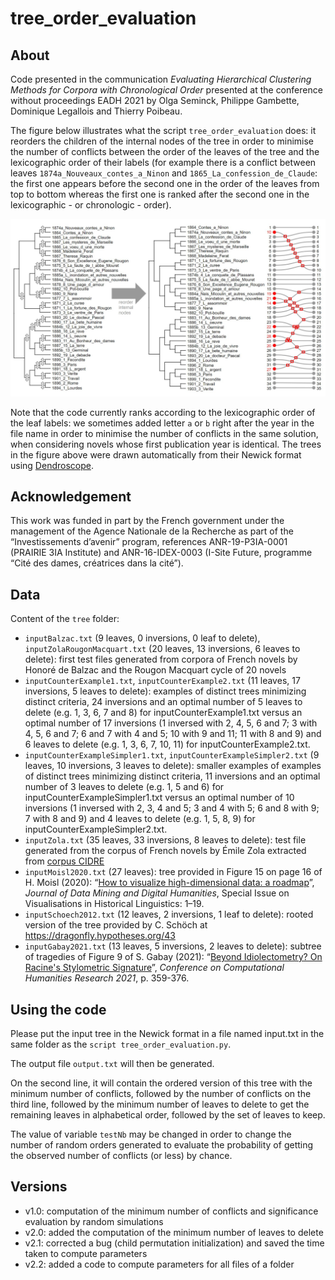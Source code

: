 # tree_order_evaluation
## About
Code presented in the communication *Evaluating Hierarchical Clustering Methods for Corpora with Chronological Order* presented at the conference without proceedings EADH 2021 by Olga Seminck, Philippe Gambette, Dominique Legallois and Thierry Poibeau.

The figure below illustrates what the script `tree_order_evaluation` does: it reorders the children of the internal nodes of the tree in order to minimise the number of conflicts between the order of the leaves of the tree and the lexicographic order of their labels (for example there is a conflict between leaves `1874a_Nouveaux_contes_a_Ninon` and `1865_La_confession_de_Claude`: the first one appears before the second one in the order of the leaves from top to bottom whereas the first one is ranked after the second one in the lexicographic - or chronologic - order). 

![Illustration of the input and output of tree_order_evaluation.py!](/figures/fig-ZolaEADH.jpg "Illustration of the input and output of tree_order_evaluation.py")

Note that the code currently ranks according to the lexicographic order of the leaf labels: we sometimes added letter `a` or `b` right after the year in the file name in order to minimise the number of conflicts in the same solution, when considering novels whose first publication year is identical. The trees in the figure above were drawn automatically from their Newick format using [Dendroscope](https://uni-tuebingen.de/fr/fakultaeten/mathematisch-naturwissenschaftliche-fakultaet/fachbereiche/informatik/lehrstuehle/algorithms-in-bioinformatics/software/dendroscope/).

## Acknowledgement
This work was funded in part by the French government under the management of the Agence Nationale de la Recherche as part of the “Investissements d’avenir” program, references ANR-19-P3IA-0001 (PRAIRIE 3IA Institute) and ANR-16-IDEX-0003 (I-Site Future, programme “Cité des dames, créatrices dans la cité”).

## Data
Content of the `tree` folder:
* `inputBalzac.txt` (9 leaves, 0 inversions, 0 leaf to delete), `inputZolaRougonMacquart.txt` (20 leaves, 13 inversions, 6 leaves to delete): first test files generated from corpora of French novels by Honoré de Balzac and the Rougon Macquart cycle of 20 novels
* `inputCounterExample1.txt`, `inputCounterExample2.txt` (11 leaves, 17 inversions, 5 leaves to delete): examples of distinct trees minimizing distinct criteria, 24 inversions and an optimal number of 5 leaves to delete (e.g. 1, 3, 6, 7 and 8) for inputCounterExample1.txt versus an optimal number of 17 inversions (1 inversed with 2, 4, 5, 6 and 7; 3 with 4, 5, 6 and 7; 6 and 7 with 4 and 5; 10 with 9 and 11; 11 with 8 and 9) and 6 leaves to delete (e.g. 1, 3, 6, 7, 10, 11) for inputCounterExample2.txt.
* `inputCounterExampleSimpler1.txt`, `inputCounterExampleSimpler2.txt` (9 leaves, 10 inversions, 3 leaves to delete): smaller examples of examples of distinct trees minimizing distinct criteria, 11 inversions and an optimal number of 3 leaves to delete (e.g. 1, 5 and 6) for inputCounterExampleSimpler1.txt versus an optimal number of 10 inversions (1 inversed with 2, 3, 4 and 5; 3 and 4 with 5; 6 and 8 with 9; 7 with 8 and 9) and 4 leaves to delete (e.g. 1, 5, 8, 9) for inputCounterExampleSimpler2.txt.
* `inputZola.txt` (35 leaves, 33 inversions, 8 leaves to delete): test file generated from the corpus of French novels by Émile Zola extracted from [corpus CIDRE](https://www.ortolang.fr/market/corpora/cidre)
* `inputMoisl2020.txt` (27 leaves): tree provided in Figure 15 on page 16 of H. Moisl (2020): “[How to visualize high-dimensional data: a roadmap](https://doi.org/10.46298/jdmdh.5594)”, *Journal of Data Mining and Digital Humanities*, Special Issue on Visualisations in Historical Linguistics: 1–19.
* `inputSchoech2012.txt` (12 leaves, 2 inversions, 1 leaf to delete): rooted version of the tree provided by C. Schöch at https://dragonfly.hypotheses.org/43
* `inputGabay2021.txt` (13 leaves, 5 inversions, 2 leaves to delete): subtree of tragedies of Figure 9 of S. Gabay (2021): “[Beyond Idiolectometry? On Racine's Stylometric Signature](https://hal.archives-ouvertes.fr/hal-03402994)”, *Conference on Computational Humanities Research 2021*, p. 359-376.

## Using the code
Please put the input tree in the Newick format in a file named input.txt in the same folder as the `script tree_order_evaluation.py`. 

The output file `output.txt` will then be generated. 

On the second line, it will contain the ordered version of this tree with the minimum number of conflicts, followed by the number of conflicts on the third line, followed by the minimum number of leaves to delete to get the remaining leaves in alphabetical order, followed by the set of leaves to keep.

The value of variable `testNb` may be changed in order to change the number of random orders generated to evaluate the probability of getting the observed number of conflicts (or less) by chance.

## Versions
* v1.0: computation of the minimum number of conflicts and significance evaluation by random simulations
* v2.0: added the computation of the minimum number of leaves to delete
* v2.1: corrected a bug (child permutation initialization) and saved the time taken to compute parameters
* v2.2: added a code to compute parameters for all files of a folder